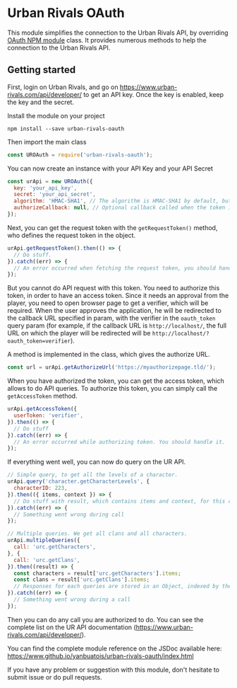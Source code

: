 # Urban Rivals OAuth
This module simplifies the connection to the Urban Rivals API, by overriding [OAuth NPM module](https://www.npmjs.com/package/oauth) class.
It provides numerous methods to help the connection to the Urban Rivals API.

## Getting started
First, login on Urban Rivals, and go on https://www.urban-rivals.com/api/developer/ to get an API key.
Once the key is enabled, keep the key and the secret.

Install the module on your project
```shell script
npm install --save urban-rivals-oauth
```

Then import the main class

```js
const UROAuth = require('urban-rivals-oauth');
```

You can now create an instance with your API Key and your API Secret

```js
const urApi = new UROAuth({
  key: 'your_api_key',
  secret: 'your_api_secret',
  algorithm: 'HMAC-SHA1', // The algorithm is HMAC-SHA1 by default, but you can override it.
  authorizeCallback: null, // Optional callback called when the token is authorized by base oauth module.
});
```

Next, you can get the request token with the `getRequestToken()` method, who defines the request token in the object.

```js
urApi.getRequestToken().then(() => {
  // Do stuff.
}).catch((err) => {
  // An error occurred when fetching the request token, you should handle it.
});
```

But you cannot do API request with this token. You need to authorize this token, in order to have an access token.
Since it needs an approval from the player, you need to open browser page to get a verifier, which will be required.
When the user approves the application, he will be redirected to the callback URL specified in param, with the verifier
in the `oauth_token` query param (for example, if the callback URL is `http://localhost/`, the full URL on which the player will be redirected will be `http://localhost/?oauth_token=verifier`).

A method is implemented in the class, which gives the authorize URL.
```js
const url = urApi.getAuthorizeUrl('https://myauthorizepage.tld/');
```

When you have authorized the token, you can get the access token, which allows to do API queries.
To authorize this token, you can simply call the `getAccessToken` method.

```js
urApi.getAccessToken({
  userToken: 'verifier',
}).then(() => {
  // Do stuff
}).catch((err) => {
  // An error occurred while authorizing token. You should handle it.
});
```

If everything went well, you can now do query on the UR API.

```js
// Simple query, to get all the levels of a character.
urApi.query('character.getCharacterLevels', {
  characterID: 223,
}).then(({ items, context }) => {
  // Do stuff with result, which contains items and context, for this call.
}).catch((err) => {
  // Something went wrong during call
});

// Multiple queries. We get all clans and all characters.
urApi.multipleQueries({
  call: 'urc.getCharacters',
}, {
  call: 'urc.getClans',
}).then((result) => {
  const characters = result['urc.getCharacters'].items;
  const clans = result['urc.getClans'].items;
  // Responses for each queries are stored in an Object, indexed by the call name.
}).catch((err) => {
  // Something went wrong during a call
});
```

Then you can do any call you are authorized to do. You can see the complete list on the UR API documentation (https://www.urban-rivals.com/api/developer/).

You can find the complete module reference on the JSDoc available here: https://www.github.io/yanbuatois/urban-rivals-oauth/index.html

If you have any problem or suggestion with this module, don't hesitate to submit issue or do pull requests.
